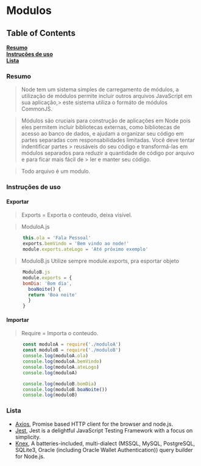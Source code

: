 # Modulos

## Table of Contents
**[Resumo](#installation-instructions)**<br>
**[Instruções de uso](#usage-instructions)**<br>
**[Lista](#list)**<br>

### Resumo

  > Node tem um sistema simples de carregamento de módulos, a utilização 
  > de módulos permite incluir outros arquivos JavaScript em sua aplicação,> este sistema utiliza o formáto de módulos CommonJS.

  > Módulos são cruciais para construção de aplicações em Node pois eles 
  > permitem incluir bibliotecas externas, como bibliotecas de acesso ao 
  > banco de dados, e ajudam a organizar seu código em partes separadas 
  > com responsabilidades limitadas. Você deve tentar indentificar partes > reusáveis do seu código e transformá-las em módulos separados para 
  > reduzir a quantidade de código por arquivo e para ficar mais fácil de > ler e manter seu código.

  > Todo arquivo é um modulo.
     
### Instruções de uso

#### Exportar
  > Exports = Exporta o conteudo, deixa visível.

  > ModuloA.js
```javascript
      this.ola = 'Fala Pessoal'
      exports.bemVindo = 'Bem vindo ao node!'
      module.exports.ateLogo = 'Até próximo exemplo'
```
  > ModuloB.js
  > Utilize sempre module.exports, pra esportar objeto
```javascript
      ModuloB.js
      module.exports = {
      bomDia: 'Bom dia',
        boaNoite() {
        return 'Boa noite'
        }
      }
```
#### Importar
  > Require = Importa o conteudo.
```javascript
      const moduloA = require('./moduloA')
      const moduloB = require('./moduloB')
      console.log(moduloA.ola)
      console.log(moduloA.bemVindo)
      console.log(moduloA.ateLogo)
      console.log(moduloA)

      console.log(moduloB.bomDia)
      console.log(moduloB.boaNoite())
      console.log(moduloB)      
```

### Lista

- [Axios], Promise based HTTP client for the browser and node.js.
- [Jest], Jest is a delightful JavaScript Testing Framework with a focus on simplicity.
- [Knex], A batteries-included, multi-dialect (MSSQL, MySQL, PostgreSQL, SQLite3, Oracle (including Oracle Wallet Authentication)) query builder for Node.js.


[Axios]: https://github.com/axios/axios
[Jest]: https://jestjs.io
[Knex]: http://knexjs.org/
